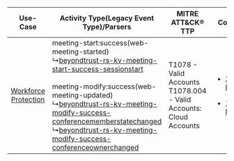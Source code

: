 |    Use-Case    | Activity Type(Legacy Event Type)/Parsers    | MITRE ATT&CK® TTP    | Content    |
|:----:| ---- | ---- | ---- |
| [Workforce Protection](../../../UseCases/uc_workforce_protection.md) |  meeting-start:success(web-meeting-started)<br> ↳[beyondtrust-rs-kv-meeting-start-success-sessionstart](Ps/pC_beyondtrustrskvmeetingstartsuccesssessionstart.md)<br><br> meeting-modify:success(web-meeting-updated)<br> ↳[beyondtrust-rs-kv-meeting-modify-success-conferencememberstatechanged](Ps/pC_beyondtrustrskvmeetingmodifysuccessconferencememberstatechanged.md)<br> ↳[beyondtrust-rs-kv-meeting-modify-success-conferenceownerchanged](Ps/pC_beyondtrustrskvmeetingmodifysuccessconferenceownerchanged.md)<br> | T1078 - Valid Accounts<br>T1078.004 - Valid Accounts: Cloud Accounts<br> | [<ul><li>2 Rules</li></ul><ul><li>1 Models</li></ul>](RM/r_m_beyondtrust_beyondtrust_remote_support_Workforce_Protection.md) |